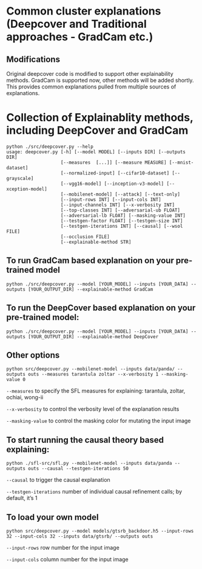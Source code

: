 # Common cluster explanations (Deepcover and Traditional approaches - GradCam etc.)
## Modifications

Original deepcover code is modified to support other explainability methods. GradCam is supported now, other methods will be added shortly. This provides common explanations pulled from multiple sources of explanations.

# Collection of Explainablity methods, including DeepCover and GradCam
```
python ./src/deepcover.py --help
usage: deepcover.py [-h] [--model MODEL] [--inputs DIR] [--outputs DIR]
                    [--measures  [...]] [--measure MEASURE] [--mnist-dataset]
                    [--normalized-input] [--cifar10-dataset] [--grayscale]
                    [--vgg16-model] [--inception-v3-model] [--xception-model]
                    [--mobilenet-model] [--attack] [--text-only]
                    [--input-rows INT] [--input-cols INT]
                    [--input-channels INT] [--x-verbosity INT]
                    [--top-classes INT] [--adversarial-ub FLOAT]
                    [--adversarial-lb FLOAT] [--masking-value INT]
                    [--testgen-factor FLOAT] [--testgen-size INT]
                    [--testgen-iterations INT] [--causal] [--wsol FILE]
                    [--occlusion FILE]
                    [--explainable-method STR] 
```

## To run GradCam based explanation on your pre-trained model
```
python ./src/deepcover.py --model [YOUR_MODEL] --inputs [YOUR_DATA] --outputs [YOUR_OUTPUT_DIR] --explainable-method GradCam
```

## To run the DeepCover based explanation on your pre-trained model:
```
python ./src/deepcover.py --model [YOUR_MODEL] --inputs [YOUR_DATA] --outputs [YOUR_OUTPUT_DIR] --explainable-method DeepCover
```

## Other options
```
python src/deepcover.py --mobilenet-model --inputs data/panda/ --outputs outs --measures tarantula zoltar --x-verbosity 1 --masking-value 0
```
`--measures`      to specify the SFL measures for explaining: tarantula, zoltar, ochiai, wong-ii

`--x-verbosity`   to control the verbosity level of the explanation results

`--masking-value` to control the masking color for mutating the input image


## To start running the causal theory based explaining:
```
python ./sfl-src/sfl.py --mobilenet-model --inputs data/panda --outputs outs --causal --testgen-iterations 50
```
`--causal`              to trigger the causal explanation

`--testgen-iterations`  number of individual causal refinement calls; by default, it’s 1  

## To load your own model
```
python src/deepcover.py --model models/gtsrb_backdoor.h5 --input-rows 32 --input-cols 32 --inputs data/gtsrb/ --outputs outs
```
`--input-rows`    row number for the input image

`--input-cols`    column number for the input image
